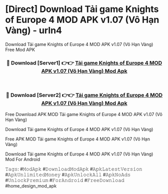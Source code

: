 # [Direct] Download Tải game Knights of Europe 4 MOD APK v1.07 (Vô Hạn Vàng) - urln4
Download Tải game Knights of Europe 4 MOD APK v1.07 (Vô Hạn Vàng) Free Mod APK

<div align="center">
<h3>🔴 Download [Server1] 👉👉 <a href="https://apk-comot.site?title=Tải_game_Knights_of_Europe_4_MOD_APK_v1.07_(Vô_Hạn_Vàng)">Tải game Knights of Europe 4 MOD APK v1.07 (Vô Hạn Vàng) Mod Apk</a></h3><br>

<h3>🔴 Download [Server2] 👉👉 <a href="https://apk-comot.site?title=Tải_game_Knights_of_Europe_4_MOD_APK_v1.07_(Vô_Hạn_Vàng)">Tải game Knights of Europe 4 MOD APK v1.07 (Vô Hạn Vàng) Mod Apk</a></h3>
</div>


Free Download APK MOD Tải game Knights of Europe 4 MOD APK v1.07 (Vô Hạn Vàng)

Download Tải game Knights of Europe 4 MOD APK v1.07 (Vô Hạn Vàng) 

Free APK MOD Tải game Knights of Europe 4 MOD APK v1.07 (Vô Hạn Vàng) 

Download Tải game Knights of Europe 4 MOD APK v1.07 (Vô Hạn Vàng) Mod For Android

𝚃𝚊𝚐𝚜: #𝙼𝚘𝚍𝙰𝚙𝚔 #𝙳𝚘𝚠𝚗𝚕𝚘𝚊𝚍𝙼𝚘𝚍𝙰𝚙𝚔 #𝙰𝚙𝚔𝙻𝚊𝚝𝚎𝚜𝚝𝚅𝚎𝚛𝚜𝚒𝚘𝚗 #𝙰𝚙𝚔𝚄𝚗𝚕𝚒𝚖𝚒𝚝𝚎𝚍𝙼𝚘𝚗𝚎𝚢 #𝙰𝚙𝚔𝚄𝚗𝚕𝚘𝚌𝚔𝙰𝚕𝚕 #𝙰𝚙𝚔𝙽𝚘𝙰𝚍𝚜 #𝚄𝚗𝚕𝚘𝚌𝚔𝙿𝚛𝚎𝚖𝚒𝚞𝚖 #𝙵𝚘𝚛𝙰𝚗𝚍𝚛𝚘𝚒𝚍 #𝙵𝚛𝚎𝚎𝙳𝚘𝚠𝚗𝚕𝚘𝚊𝚍 #home_design_mod_apk